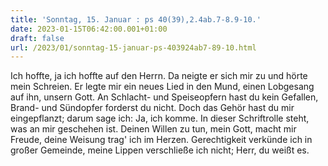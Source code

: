 ```yaml
---
title: 'Sonntag, 15. Januar : ps 40(39),2.4ab.7-8.9-10.'
date: 2023-01-15T06:42:00.001+01:00
draft: false
url: /2023/01/sonntag-15-januar-ps-403924ab7-89-10.html
---
```


Ich hoffte, ja ich hoffte auf den Herrn. Da neigte er sich mir zu und hörte mein Schreien. Er legte mir ein neues Lied in den Mund, einen Lobgesang auf ihn, unsern Gott. An Schlacht- und Speiseopfern hast du kein Gefallen, Brand- und Sündopfer forderst du nicht. Doch das Gehör hast du mir eingepflanzt; darum sage ich: Ja, ich komme. In dieser Schriftrolle steht, was an mir geschehen ist. Deinen Willen zu tun, mein Gott, macht mir Freude, deine Weisung trag' ich im Herzen. Gerechtigkeit verkünde ich in großer Gemeinde, meine Lippen verschließe ich nicht; Herr, du weißt es.